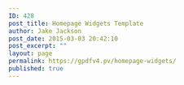 ```yaml
---
ID: 428
post_title: Homepage Widgets Template
author: Jake Jackson
post_date: 2015-03-03 20:42:10
post_excerpt: ""
layout: page
permalink: https://gpdfv4.pv/homepage-widgets/
published: true
---
```

